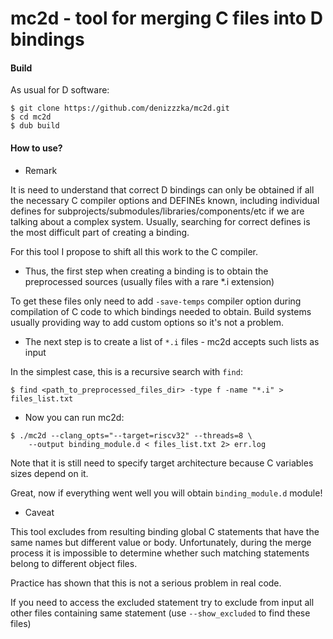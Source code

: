 mc2d - tool for merging C files into D bindings
=====

#### Build
As usual for D software:

```
$ git clone https://github.com/denizzzka/mc2d.git
$ cd mc2d
$ dub build
```


#### How to use?

* Remark

It is need to understand that correct D bindings can only be obtained
if all the necessary C compiler options and DEFINEs known, including individual
defines for subprojects/submodules/libraries/components/etc if we are talking about a complex system.
Usually, searching for correct defines is the most difficult part of creating a binding.

For this tool I propose to shift all this work to the C compiler.

* Thus, the first step when creating a binding is to obtain the preprocessed sources (usually files with a rare *.i extension)

To get these files only need to add `-save-temps` compiler option during compilation of C code to which bindings needed to obtain.
Build systems usually providing way to add custom options so it's not a problem.

* The next step is to create a list of `*.i` files - mc2d accepts such lists as input

In the simplest case, this is a recursive search with `find`:

```
$ find <path_to_preprocessed_files_dir> -type f -name "*.i" > files_list.txt
```

* Now you can run mc2d:

```
$ ./mc2d --clang_opts="--target=riscv32" --threads=8 \
    --output binding_module.d < files_list.txt 2> err.log
```

Note that it is still need to specify target architecture because C variables sizes depend on it.

Great, now if everything went well you will obtain `binding_module.d` module!

* Caveat

This tool excludes from resulting binding global C statements that have the same names but different value or body.
Unfortunately, during the merge process it is impossible to determine whether such matching statements belong to different object files.

Practice has shown that this is not a serious problem in real code.

If you need to access the excluded statement try to exclude from input all other files containing same statement (use `--show_excluded` to find these files)
